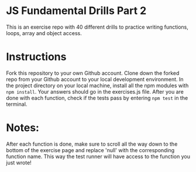 # JS Fundamental Drills Part 2
This is an exercise repo with 40 different drills to practice writing functions, loops, array and object access.

# Instructions
Fork this repository to your own Github account.
Clone down the forked repo from your Github account to your local development environment.
In the project directory on your local machine, install all the npm modules with `npm install`.
Your answers should go in the exercises.js file.
After you are done with each function, check if the tests pass by entering `npm test` in the terminal.

# Notes:
After each function is done, make sure to scroll all the way down to the bottom of the exercise page and replace 'null' with the corresponding function name. This way the test runner will have access to the function you just wrote!
